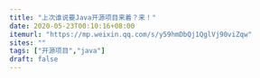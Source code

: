```yaml
---
title: "上次谁说要Java开源项目来着？来！"
date: 2020-05-23T00:10:16+08:00
itemurl: "https://mp.weixin.qq.com/s/y59hmDbQj1QglVj90viZqw"
sites: ""
tags: ["开源项目","java"]
draft: false
---
```


